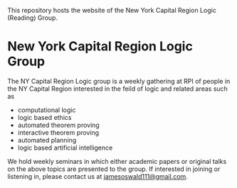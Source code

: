 This repository hosts the website of the New York Capital Region Logic (Reading) Group.

# New York Capital Region Logic Group

The NY Capital Region Logic group is a weekly gathering at RPI of people in the NY Capital Region interested in the feild of logic and related areas such as
* computational logic
* logic based ethics
* automated theorem proving
* interactive theorem proving
* automated planning
* logic based artificial intelligence 

We hold weekly seminars in which either academic papers or original talks on the above topics are presented to the group. If interested in joining or listening in, please contact us
at jamesoswald111@gmail.com.
